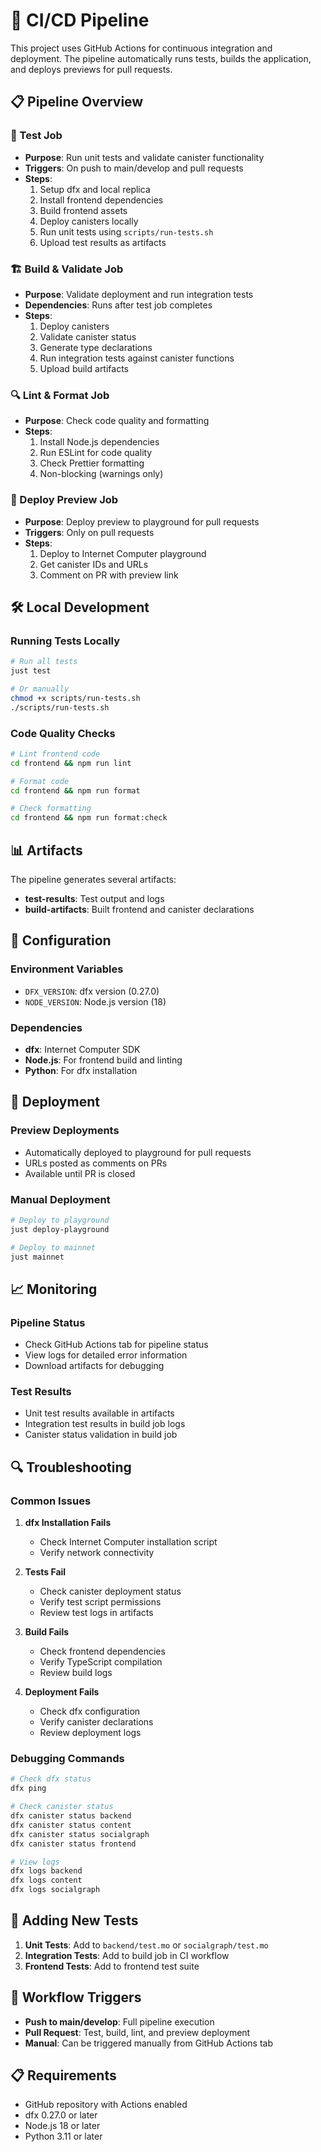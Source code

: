 # 🚀 CI/CD Pipeline

This project uses GitHub Actions for continuous integration and deployment. The pipeline automatically runs tests, builds the application, and deploys previews for pull requests.

## 📋 Pipeline Overview

### 🧪 Test Job
- **Purpose**: Run unit tests and validate canister functionality
- **Triggers**: On push to main/develop and pull requests
- **Steps**:
  1. Setup dfx and local replica
  2. Install frontend dependencies
  3. Build frontend assets
  4. Deploy canisters locally
  5. Run unit tests using `scripts/run-tests.sh`
  6. Upload test results as artifacts

### 🏗️ Build & Validate Job
- **Purpose**: Validate deployment and run integration tests
- **Dependencies**: Runs after test job completes
- **Steps**:
  1. Deploy canisters
  2. Validate canister status
  3. Generate type declarations
  4. Run integration tests against canister functions
  5. Upload build artifacts

### 🔍 Lint & Format Job
- **Purpose**: Check code quality and formatting
- **Steps**:
  1. Install Node.js dependencies
  2. Run ESLint for code quality
  3. Check Prettier formatting
  4. Non-blocking (warnings only)

### 🚀 Deploy Preview Job
- **Purpose**: Deploy preview to playground for pull requests
- **Triggers**: Only on pull requests
- **Steps**:
  1. Deploy to Internet Computer playground
  2. Get canister IDs and URLs
  3. Comment on PR with preview link

## 🛠️ Local Development

### Running Tests Locally
```bash
# Run all tests
just test

# Or manually
chmod +x scripts/run-tests.sh
./scripts/run-tests.sh
```

### Code Quality Checks
```bash
# Lint frontend code
cd frontend && npm run lint

# Format code
cd frontend && npm run format

# Check formatting
cd frontend && npm run format:check
```

## 📊 Artifacts

The pipeline generates several artifacts:

- **test-results**: Test output and logs
- **build-artifacts**: Built frontend and canister declarations

## 🔧 Configuration

### Environment Variables
- `DFX_VERSION`: dfx version (0.27.0)
- `NODE_VERSION`: Node.js version (18)

### Dependencies
- **dfx**: Internet Computer SDK
- **Node.js**: For frontend build and linting
- **Python**: For dfx installation

## 🚀 Deployment

### Preview Deployments
- Automatically deployed to playground for pull requests
- URLs posted as comments on PRs
- Available until PR is closed

### Manual Deployment
```bash
# Deploy to playground
just deploy-playground

# Deploy to mainnet
just mainnet
```

## 📈 Monitoring

### Pipeline Status
- Check GitHub Actions tab for pipeline status
- View logs for detailed error information
- Download artifacts for debugging

### Test Results
- Unit test results available in artifacts
- Integration test results in build job logs
- Canister status validation in build job

## 🔍 Troubleshooting

### Common Issues

1. **dfx Installation Fails**
   - Check Internet Computer installation script
   - Verify network connectivity

2. **Tests Fail**
   - Check canister deployment status
   - Verify test script permissions
   - Review test logs in artifacts

3. **Build Fails**
   - Check frontend dependencies
   - Verify TypeScript compilation
   - Review build logs

4. **Deployment Fails**
   - Check dfx configuration
   - Verify canister declarations
   - Review deployment logs

### Debugging Commands
```bash
# Check dfx status
dfx ping

# Check canister status
dfx canister status backend
dfx canister status content
dfx canister status socialgraph
dfx canister status frontend

# View logs
dfx logs backend
dfx logs content
dfx logs socialgraph
```

## 📝 Adding New Tests

1. **Unit Tests**: Add to `backend/test.mo` or `socialgraph/test.mo`
2. **Integration Tests**: Add to build job in CI workflow
3. **Frontend Tests**: Add to frontend test suite

## 🔄 Workflow Triggers

- **Push to main/develop**: Full pipeline execution
- **Pull Request**: Test, build, lint, and preview deployment
- **Manual**: Can be triggered manually from GitHub Actions tab

## 📋 Requirements

- GitHub repository with Actions enabled
- dfx 0.27.0 or later
- Node.js 18 or later
- Python 3.11 or later 